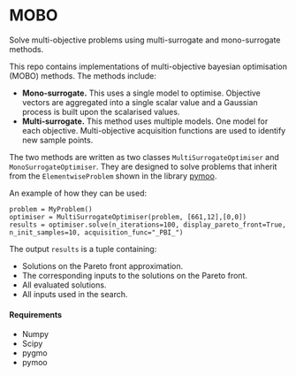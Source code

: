 # MOBO
Solve multi-objective problems using multi-surrogate and mono-surrogate methods.

This repo contains implementations of multi-objective bayesian optimisation (MOBO) methods. 
The methods include: 
* **Mono-surrogate.** This uses a single model to optimise. Objective vectors are aggregated into a single scalar value and a Gaussian process is built upon the scalarised values.
* **Multi-surrogate.** This method uses multiple models. One model for each objective. Multi-objective acquisition functions are used to identify new sample points.

The two methods are written as two classes `MultiSurrogateOptimiser` and `MonoSurrogateOptimiser`.
They are designed to solve problems that inherit from the `ElementwiseProblem` shown in the library [pymoo](https://pymoo.org/index.html).

An example of how they can be used:
```
problem = MyProblem()
optimiser = MultiSurrogateOptimiser(problem, [661,12],[0,0])
results = optimiser.solve(n_iterations=100, display_pareto_front=True, n_init_samples=10, acquisition_func="_PBI_")
```
The output `results` is a tuple containing:
* Solutions on the Pareto front approximation.
* The corresponding inputs to the solutions on the Pareto front.
* All evaluated solutions.
* All inputs used in the search.

#### Requirements
* Numpy
* Scipy
* pygmo
* pymoo
